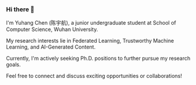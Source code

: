 ### Hi there 👋

<!--
**yuhangchen0/yuhangchen0** is a ✨ _special_ ✨ repository because its `README.md` (this file) appears on your GitHub profile.

Here are some ideas to get you started:

- 🔭 I’m currently working on ...
- 🌱 I’m currently learning ...
- 👯 I’m looking to collaborate on ...
- 🤔 I’m looking for help with ...
- 💬 Ask me about ...
- 📫 How to reach me: ...
- 😄 Pronouns: ...
- ⚡ Fun fact: ...
-->

I'm Yuhang Chen (陈宇航), a junior undergraduate student at School of Computer Science, Wuhan University. 

My research interests lie in Federated Learning, Trustworthy Machine Learning, and AI-Generated Content. 

Currently, I'm actively seeking Ph.D. positions to further pursue my research goals.

Feel free to connect and discuss exciting opportunities or collaborations!
